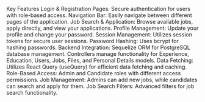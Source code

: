 

Key Features
Login & Registration Pages: Secure authentication for users with role-based access.
Navigation Bar: Easily navigate between different pages of the application.
Job Search & Application: Browse available jobs, apply directly, and view your applications.
Profile Management: Update your profile and change your password.
Session Management: Utilizes session tokens for secure user sessions.
Password Hashing: Uses bcrypt for hashing passwords.
Backend Integration: Sequelize ORM for PostgreSQL database management. Controllers manage functionality for Experience, Education, Users, Jobs, Files, and Personal Details models.
Data Fetching: Utilizes React Query (useQuery) for efficient data fetching and caching.
Role-Based Access: Admin and Candidate roles with different access permissions.
Job Management: Admins can add new jobs, while candidates can search and apply for them.
Job Search Filters: Advanced filters for job search functionality.

